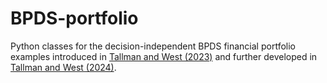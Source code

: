 # BPDS-portfolio
Python classes for the decision-independent BPDS financial portfolio examples introduced in [Tallman and West (2023)](https://doi.org/10.1093/jrsssb/qkad109) and further developed in [Tallman and West (2024)](https://arxiv.org/abs/2405.01598).
